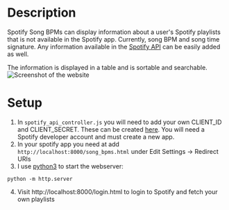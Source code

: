 # Description
Spotify Song BPMs can display information about a user's Spotify playlists that is not available in the Spotify app. Currently, song BPM and song time signature. Any information available in the [Spotify API](https://developer.spotify.com/console/tracks/) can be easily added as well.

The information is displayed in a table and is sortable and searchable.
![Screenshot of the website](https://i.imgur.com/xQQ0nio.png)

# Setup
1. In `spotify_api_controller.js` you will need to add your own CLIENT_ID and CLIENT_SECRET.  These can be created [here](https://developer.spotify.com/dashboard/applications).  You will need a Spotify developer account and must create a new app.
2. In your spotify app you need at add `http://localhost:8000/song_bpms.html` under Edit Settings -> Redirect URIs
3. I use [python3](https://www.python.org/downloads/) to start the webserver:
```
python -m http.server
```
4. Visit http://localhost:8000/login.html to login to Spotify and fetch your own playlists